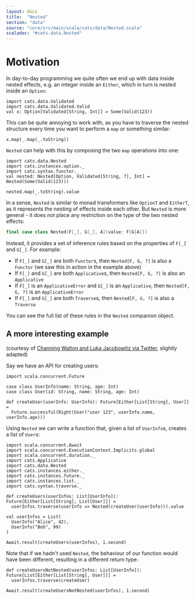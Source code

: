 ```yaml
---
layout: docs
title:  "Nested"
section: "data"
source: "core/src/main/scala/cats/data/Nested.scala"
scaladoc: "#cats.data.Nested"
---
```


# Motivation

In day-to-day programming we quite often we end up with data inside nested
effects, e.g. an integer inside an `Either`, which in turn is nested inside
an `Option`:

```tut:silent
import cats.data.Validated
import cats.data.Validated.Valid
val x: Option[Validated[String, Int]] = Some(Valid(123))
```

This can be quite annoying to work with, as you have to traverse the nested
structure every time you want to perform a `map` or something similar:

```tut:book
x.map(_.map(_.toString))
```

`Nested` can help with this by composing the two `map` operations into one:

```tut:silent
import cats.data.Nested
import cats.instances.option._
import cats.syntax.functor._
val nested: Nested[Option, Validated[String, ?], Int] = Nested(Some(Valid(123)))
```

```tut:book
nested.map(_.toString).value
```

In a sense, `Nested` is similar to monad transformers like `OptionT` and
`EitherT`, as it represents the nesting of effects inside each other. But
`Nested` is more general - it does not place any restriction on the type of the
two nested effects:

```scala
final case class Nested[F[_], G[_], A](value: F[G[A]])
```

Instead, it provides a set of inference rules based on the properties of `F[_]`
and `G[_]`. For example:

* If `F[_]` and `G[_]` are both `Functor`s, then `Nested[F, G, ?]` is also a
    `Functor` (we saw this in action in the example above)
* If `F[_]` and `G[_]` are both `Applicative`s, then `Nested[F, G, ?]` is also an
    `Applicative`
* If `F[_]` is an `ApplicativeError` and `G[_]` is an `Applicative`, then
    `Nested[F, G, ?]` is an `ApplicativeError`
* If `F[_]` and `G[_]` are both `Traverse`s, then `Nested[F, G, ?]` is also a
    `Traverse`

You can see the full list of these rules in the `Nested` companion object.

## A more interesting example

(courtesy of [Channing Walton and Luka Jacobowitz via
Twitter](https://twitter.com/LukaJacobowitz/status/1017355319473786880),
slightly adapted)

Say we have an API for creating users:

```tut:silent
import scala.concurrent.Future

case class UserInfo(name: String, age: Int)
case class User(id: String, name: String, age: Int)

def createUser(userInfo: UserInfo): Future[Either[List[String], User]] =
  Future.successful(Right(User("user 123", userInfo.name, userInfo.age)))
```

Using `Nested` we can write a function that, given a list of `UserInfo`s,
creates a list of `User`s:

```tut:silent
import scala.concurrent.Await
import scala.concurrent.ExecutionContext.Implicits.global
import scala.concurrent.duration._
import cats.Applicative
import cats.data.Nested
import cats.instances.either._
import cats.instances.future._
import cats.instances.list._
import cats.syntax.traverse._

def createUsers(userInfos: List[UserInfo]): Future[Either[List[String], List[User]]] =
  userInfos.traverse(userInfo => Nested(createUser(userInfo))).value

val userInfos = List(
  UserInfo("Alice", 42),
  UserInfo("Bob", 99)
)
```

```tut:book
Await.result(createUsers(userInfos), 1.second)
```

Note that if we hadn't used `Nested`, the behaviour of our function would have
been different, resulting in a different return type:

```tut:silent
def createUsersNotNested(userInfos: List[UserInfo]): Future[List[Either[List[String], User]]] =
  userInfos.traverse(createUser)
```

```tut:book
Await.result(createUsersNotNested(userInfos), 1.second)
```
